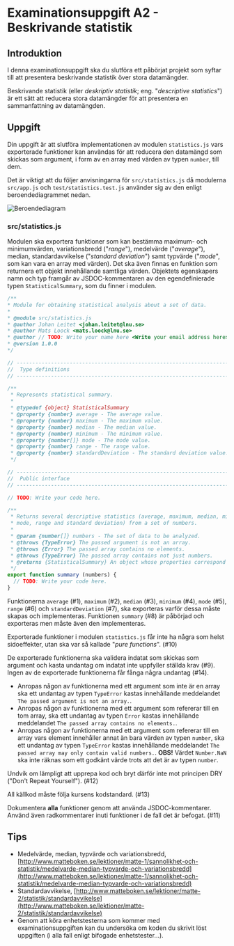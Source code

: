 # Examinationsuppgift A2 - Beskrivande statistik

## Introduktion

I denna examinationsuppgift ska du slutföra ett påbörjat projekt som syftar till att presentera beskrivande statistik över stora datamängder.

Beskrivande statistik (eller _deskriptiv statistik_; eng. "_descriptive statistics_") är ett sätt att reducera stora datamängder för att presentera en sammanfattning av datamängden.

## Uppgift

Din uppgift är att slutföra implementationen av modulen `statistics.js` vars exporterade funktioner kan användas för att reducera den datamängd som skickas som argument, i form av en array med värden av typen `number`, till dem.

Det är viktigt att du följer anvisningarna för `src/statistics.js` då modulerna `src/app.js` och `test/statistics.test.js` använder sig av den enligt beroendediagrammet nedan.

![Beroendediagram](https://gitlab.lnu.se/1dv025/templates/assignment-a2-descriptive-statistics/-/raw/master/.readme/dependency-graph.svg)

### src/statistics.js

Modulen ska exportera funktioner som kan bestämma maximum- och minimumvärden, variationsbredd ("_range_"), medelvärde ("_average_"), median, standardavvikelse ("_standard deviation_") samt typvärde ("_mode_", som kan vara en array med värden). Det ska även finnas en funktion som returnera ett objekt innehållande samtliga värden. Objektets egenskapers namn och typ framgår av JSDOC-kommentaren av den egendefinierade typen `StatisticalSummary`, som du finner i modulen.

```js
/**
* Module for obtaining statistical analysis about a set of data.
*
* @module src/statistics.js
* @author Johan Leitet <johan.leitet@lnu.se>
* @author Mats Loock <mats.loock@lnu.se>
* @author // TODO: Write your name here <Write your email address here>
* @version 1.0.0
*/

// ------------------------------------------------------------------------------
//  Type definitions
// ------------------------------------------------------------------------------

/**
 * Represents statistical summary.
 *
 * @typedef {object} StatisticalSummary
 * @property {number} average - The average value.
 * @property {number} maximum - The maximum value.
 * @property {number} median - The median value.
 * @property {number} minimum - The minimum value.
 * @property {number[]} mode - The mode value.
 * @property {number} range - The range value.
 * @property {number} standardDeviation - The standard deviation value.
 */

// ------------------------------------------------------------------------------
//  Public interface
// ------------------------------------------------------------------------------

// TODO: Write your code here.

/**
 * Returns several descriptive statistics (average, maximum, median, minimum,
 * mode, range and standard deviation) from a set of numbers.
 *
 * @param {number[]} numbers - The set of data to be analyzed.
 * @throws {TypeError} The passed argument is not an array.
 * @throws {Error} The passed array contains no elements.
 * @throws {TypeError} The passed array contains not just numbers.
 * @returns {StatisticalSummary} An object whose properties correspond to the descriptive statistics from the data set.
 */
export function summary (numbers) {
  // TODO: Write your code here.
}
```

Funktionerna `average` (#1), `maximum` (#2), `median` (#3), `minimum` (#4), `mode` (#5), `range` (#6) och `standardDeviation` (#7), ska exporteras varför dessa måste skapas och implementeras. Funktionen `summary` (#8) är påbörjad och exporteras men måste även den implementeras.

Exporterade funktioner i modulen `statistics.js` får inte ha några som helst sidoeffekter, utan ska var så kallade "_pure functions_". (#10)

De exporterade funktionerna ska validera indatat som skickas som argument och kasta undantag om indatat inte uppfyller ställda krav (#9). Ingen av de exporterade funktionerna får fånga några undantag (#14).

- Anropas någon av funktionerna med ett argument som inte är en array ska ett undantag av typen `TypeError` kastas innehållande meddelandet `The passed argument is not an array.`.
- Anropas någon av funktionerna med ett argument som refererar till en tom array, ska ett undantag av typen `Error` kastas innehållande meddelandet `The passed array contains no elements.`.
- Anropas någon av funktionerna med ett argument som refererar till en array vars element innehåller annat än bara värden av typen `number`, ska ett undantag av typen `TypeError` kastas innehållande meddelandet `The passed array may only contain valid numbers.`. __OBS!__ Värdet `Number.NaN` ska inte räknas som ett godkänt värde trots att det är av typen `number`.

Undvik om lämpligt att upprepa kod och bryt därför inte mot principen DRY ("Don't Repeat Yourself"). (#12)

All källkod måste följa kursens kodstandard. (#13)

Dokumentera __alla__ funktioner genom att använda JSDOC-kommentarer. Använd även radkommentarer inuti funktioner i de fall det är befogat. (#11)

## Tips

- Medelvärde, median, typvärde och variationsbredd, [http://www.matteboken.se/lektioner/matte-1/sannolikhet-och-statistik/medelvarde-median-typvarde-och-variationsbredd](http://www.matteboken.se/lektioner/matte-1/sannolikhet-och-statistik/medelvarde-median-typvarde-och-variationsbredd)
- Standardavvikelse, [http://www.matteboken.se/lektioner/matte-2/statistik/standardavvikelse](http://www.matteboken.se/lektioner/matte-2/statistik/standardavvikelse)
- Genom att köra enhetstesterna som kommer med examinationsuppgiften kan du undersöka om koden du skrivit löst uppgiften (i alla fall enligt bifogade enhetstester...).
